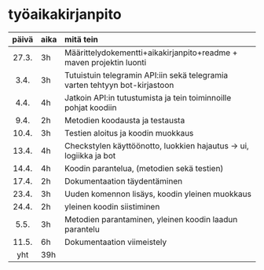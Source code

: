 # työaikakirjanpito

| päivä | aika | mitä tein  |
| :----:|:-----| :-----|
|27.3.|  3h  | Määrittelydokementti+aikakirjanpito+readme + maven projektin luonti |
|3.4. |  3h  | Tutuistuin telegramin API:iin sekä telegramia varten tehtyyn bot-kirjastoon |
|4.4. |  4h  | Jatkoin API:in tutustumista ja tein toiminnoille pohjat koodiin |
|9.4. |  2h  | Metodien koodausta ja testausta  |
|10.4.|  3h  | Testien aloitus ja koodin muokkaus |
|13.4.|  4h  | Checkstylen käyttöönotto, luokkien hajautus -> ui, logiikka ja bot | 
|14.4.|  4h	 | Koodin parantelua, (metodien sekä testien) |
|17.4.|  2h	 | Dokumentaation täydentäminen |
|23.4.|  3h	 | Uuden komennon lisäys, koodin yleinen muokkaus | 
|24.4.|	 2h	 | yleinen koodin siistiminen |
| 5.5.|	 3h  | Metodien parantaminen, yleinen koodin laadun parantelu |
|11.5.|	 6h	 | Dokumentaation viimeistely | 
| yht |  39h |  | 

